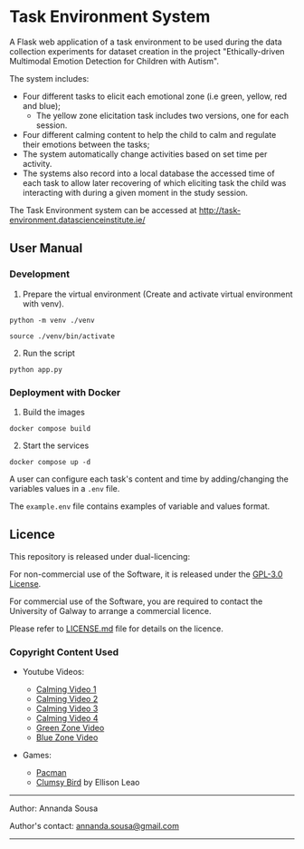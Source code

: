 # Task Environment System

A Flask web application of a task environment to be used during the data collection experiments for dataset creation in
the project "Ethically-driven Multimodal Emotion Detection for Children with Autism".

The system includes:

- Four different tasks to elicit each emotional zone (i.e green, yellow, red and blue);
    - The yellow zone elicitation task includes two versions, one for each session.
- Four different calming content to help the child to calm and regulate their emotions between the tasks;
- The system automatically change activities based on set time per activity.
- The systems also record into a local database the accessed time of each task to allow later recovering of which
  eliciting task the child was interacting with during a given moment in the study session.

The Task Environment system can be accessed at http://task-environment.datascienceinstitute.ie/ 

## User Manual

### Development

1. Prepare the virtual environment (Create and activate virtual environment with venv).

`python -m venv ./venv`

`source ./venv/bin/activate`

2. Run the script

`python app.py`

### Deployment with Docker

1. Build the images

`docker compose build`

2. Start the services

`docker compose up -d`

A user can configure each task's content and time by adding/changing the variables values in
a `.env` file.

The `example.env` file contains examples of variable and values format.

## Licence

This repository is released under dual-licencing:

For non-commercial use of the Software, it is released under the [GPL-3.0 License](GPL-3.md).

For commercial use of the Software, you are required to contact the University of Galway to arrange a commercial
licence.

Please refer to [LICENSE.md](LICENSE.md) file for details on the licence.

### Copyright Content Used

- Youtube Videos:
    - [Calming Video 1](https://www.youtube.com/embed/POP5BzZLOKk?controls=0&start=21&autoplay=1)
    - [Calming Video 2](https://www.youtube.com/embed/qUJ6nGK7wrw?controls=0&amp;start=17&autoplay=1)
    - [Calming Video 3](https://www.youtube.com/embed/y4BLQW1lCDE?controls=0&amp;start=14&autoplay=1)
    - [Calming Video 4](https://www.youtube.com/embed/TlQ1EEbBlcI?controls=0&amp;start=21&autoplay=1)
    - [Green Zone Video](https://youtu.be/VB4CCHHYOqY?si=KldC4g2z7MJOWQcr)
    - [Blue Zone Video](https://youtu.be/lVrYV0odeFY?si=lUk1S8TDQOlgqUca)

- Games:
    - [Pacman](https://pacman.com/en/history/)
    - [Clumsy Bird](https://github.com/ellisonleao/clumsy-bird) by Ellison Leao

----

Author: Annanda Sousa

Author's contact: [annanda.sousa@gmail.com](mailto:annanda.sousa@gmail.com)

----
